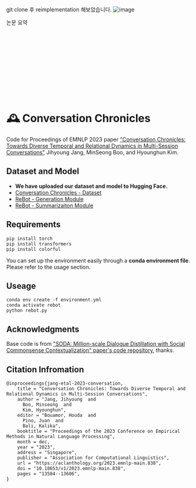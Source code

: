 git clone 후 reimplementation 해보았습니다.
![image](https://github.com/user-attachments/assets/9f39d76d-b7a4-413b-b787-e9fb58f92777)


논문 요약

<br><br><br><br><br><br><br><br><br><br>
# 🕰️ Conversation Chronicles

Code for Proceedings of EMNLP 2023 paper ["Conversation Chronicles: Towards Diverse Temporal and Relational Dynamics in Multi-Session Conversations"](https://arxiv.org/abs/2310.13420) Jihyoung Jang, MinSeong Boo, and Hyounghun Kim.

## Dataset and Model
- **We have uploaded our dataset and model to Hugging Face.**
- [Conversation Chronicles - Dataset](https://huggingface.co/datasets/jihyoung/ConversationChronicles)
- [ReBot - Generation Module](https://huggingface.co/jihyoung/rebot-generation)
- [ReBot - Summarizaiton Module](https://huggingface.co/jihyoung/rebot-summarization)

## Requirements 
```Shell
pip install torch
pip install transformers
pip install colorful
```
You can set up the environment easily through a **conda environment file**. Please refer to the usage section.

## Useage
```Shell
conda env create -f environment.yml
conda activate rebot
python rebot.py
```

## Acknowledgments
Base code is from ["SODA: Million-scale Dialogue Distillation with Social Commonsense Contextualization" paper's code repository](https://github.com/skywalker023/sodaverse), thanks.

## Citation Infromation
```
@inproceedings{jang-etal-2023-conversation,
    title = "Conversation Chronicles: Towards Diverse Temporal and Relational Dynamics in Multi-Session Conversations",
    author = "Jang, Jihyoung  and
      Boo, Minseong  and
      Kim, Hyounghun",
    editor = "Bouamor, Houda  and
      Pino, Juan  and
      Bali, Kalika",
    booktitle = "Proceedings of the 2023 Conference on Empirical Methods in Natural Language Processing",
    month = dec,
    year = "2023",
    address = "Singapore",
    publisher = "Association for Computational Linguistics",
    url = "https://aclanthology.org/2023.emnlp-main.838",
    doi = "10.18653/v1/2023.emnlp-main.838",
    pages = "13584--13606",
}
```
